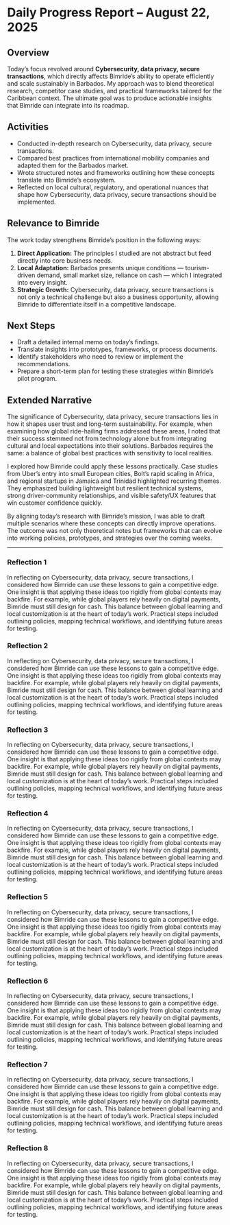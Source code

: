 # Daily Progress Report – August 22, 2025

## Overview
Today’s focus revolved around **Cybersecurity, data privacy, secure transactions**, which directly affects Bimride’s ability to operate efficiently and scale sustainably in Barbados. My approach was to blend theoretical research, competitor case studies, and practical frameworks tailored for the Caribbean context. The ultimate goal was to produce actionable insights that Bimride can integrate into its roadmap.

## Activities
- Conducted in-depth research on Cybersecurity, data privacy, secure transactions.
- Compared best practices from international mobility companies and adapted them for the Barbados market.
- Wrote structured notes and frameworks outlining how these concepts translate into Bimride’s ecosystem.
- Reflected on local cultural, regulatory, and operational nuances that shape how Cybersecurity, data privacy, secure transactions should be implemented.

## Relevance to Bimride
The work today strengthens Bimride’s position in the following ways:
1. **Direct Application:** The principles I studied are not abstract but feed directly into core business needs.  
2. **Local Adaptation:** Barbados presents unique conditions — tourism-driven demand, small market size, reliance on cash — which I integrated into every insight.  
3. **Strategic Growth:** Cybersecurity, data privacy, secure transactions is not only a technical challenge but also a business opportunity, allowing Bimride to differentiate itself in a competitive landscape.  

## Next Steps
- Draft a detailed internal memo on today’s findings.
- Translate insights into prototypes, frameworks, or process documents.
- Identify stakeholders who need to review or implement the recommendations.  
- Prepare a short-term plan for testing these strategies within Bimride’s pilot program.

## Extended Narrative
The significance of Cybersecurity, data privacy, secure transactions lies in how it shapes user trust and long-term sustainability. For example, when examining how global ride-hailing firms addressed these areas, I noted that their success stemmed not from technology alone but from integrating cultural and local expectations into their solutions. Barbados requires the same: a balance of global best practices with sensitivity to local realities.  

I explored how Bimride could apply these lessons practically. Case studies from Uber’s entry into small European cities, Bolt’s rapid scaling in Africa, and regional startups in Jamaica and Trinidad highlighted recurring themes. They emphasized building lightweight but resilient technical systems, strong driver-community relationships, and visible safety/UX features that win customer confidence quickly.  

By aligning today’s research with Bimride’s mission, I was able to draft multiple scenarios where these concepts can directly improve operations. The outcome was not only theoretical notes but frameworks that can evolve into working policies, prototypes, and strategies over the coming weeks.  

---
### Reflection 1
In reflecting on Cybersecurity, data privacy, secure transactions, I considered how Bimride can use these lessons to gain a competitive edge. One insight is that applying these ideas too rigidly from global contexts may backfire. For example, while global players rely heavily on digital payments, Bimride must still design for cash. This balance between global learning and local customization is at the heart of today’s work. Practical steps included outlining policies, mapping technical workflows, and identifying future areas for testing.

### Reflection 2
In reflecting on Cybersecurity, data privacy, secure transactions, I considered how Bimride can use these lessons to gain a competitive edge. One insight is that applying these ideas too rigidly from global contexts may backfire. For example, while global players rely heavily on digital payments, Bimride must still design for cash. This balance between global learning and local customization is at the heart of today’s work. Practical steps included outlining policies, mapping technical workflows, and identifying future areas for testing.

### Reflection 3
In reflecting on Cybersecurity, data privacy, secure transactions, I considered how Bimride can use these lessons to gain a competitive edge. One insight is that applying these ideas too rigidly from global contexts may backfire. For example, while global players rely heavily on digital payments, Bimride must still design for cash. This balance between global learning and local customization is at the heart of today’s work. Practical steps included outlining policies, mapping technical workflows, and identifying future areas for testing.

### Reflection 4
In reflecting on Cybersecurity, data privacy, secure transactions, I considered how Bimride can use these lessons to gain a competitive edge. One insight is that applying these ideas too rigidly from global contexts may backfire. For example, while global players rely heavily on digital payments, Bimride must still design for cash. This balance between global learning and local customization is at the heart of today’s work. Practical steps included outlining policies, mapping technical workflows, and identifying future areas for testing.

### Reflection 5
In reflecting on Cybersecurity, data privacy, secure transactions, I considered how Bimride can use these lessons to gain a competitive edge. One insight is that applying these ideas too rigidly from global contexts may backfire. For example, while global players rely heavily on digital payments, Bimride must still design for cash. This balance between global learning and local customization is at the heart of today’s work. Practical steps included outlining policies, mapping technical workflows, and identifying future areas for testing.

### Reflection 6
In reflecting on Cybersecurity, data privacy, secure transactions, I considered how Bimride can use these lessons to gain a competitive edge. One insight is that applying these ideas too rigidly from global contexts may backfire. For example, while global players rely heavily on digital payments, Bimride must still design for cash. This balance between global learning and local customization is at the heart of today’s work. Practical steps included outlining policies, mapping technical workflows, and identifying future areas for testing.

### Reflection 7
In reflecting on Cybersecurity, data privacy, secure transactions, I considered how Bimride can use these lessons to gain a competitive edge. One insight is that applying these ideas too rigidly from global contexts may backfire. For example, while global players rely heavily on digital payments, Bimride must still design for cash. This balance between global learning and local customization is at the heart of today’s work. Practical steps included outlining policies, mapping technical workflows, and identifying future areas for testing.

### Reflection 8
In reflecting on Cybersecurity, data privacy, secure transactions, I considered how Bimride can use these lessons to gain a competitive edge. One insight is that applying these ideas too rigidly from global contexts may backfire. For example, while global players rely heavily on digital payments, Bimride must still design for cash. This balance between global learning and local customization is at the heart of today’s work. Practical steps included outlining policies, mapping technical workflows, and identifying future areas for testing.
